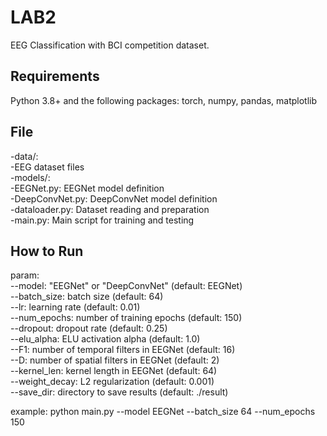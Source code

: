 # LAB2    
EEG Classification with BCI competition dataset.    

## Requirements
Python 3.8+ and the following packages: torch, numpy, pandas, matplotlib      

## File
-data/:     
  -EEG dataset files    
-models/:    
  -EEGNet.py: EEGNet model definition    
  -DeepConvNet.py: DeepConvNet model definition    
-dataloader.py: Dataset reading and preparation    
-main.py: Main script for training and testing    


## How to Run
param:  
--model: "EEGNet" or "DeepConvNet" (default: EEGNet)    
--batch_size: batch size (default: 64)    
--lr: learning rate (default: 0.01)    
--num_epochs: number of training epochs (default: 150)    
--dropout: dropout rate (default: 0.25)    
--elu_alpha: ELU activation alpha (default: 1.0)    
--F1: number of temporal filters in EEGNet (default: 16)    
--D: number of spatial filters in EEGNet (default: 2)    
--kernel_len: kernel length in EEGNet (default: 64)    
--weight_decay: L2 regularization (default: 0.001)    
--save_dir: directory to save results (default: ./result)       

example: python main.py --model EEGNet --batch_size 64 --num_epochs 150





